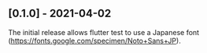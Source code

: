## [0.1.0] - 2021-04-02

The initial release allows flutter test to use a Japanese font (https://fonts.google.com/specimen/Noto+Sans+JP).
